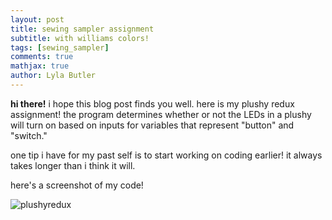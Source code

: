 ```yaml
---
layout: post
title: sewing sampler assignment
subtitle: with williams colors!
tags: [sewing_sampler]
comments: true
mathjax: true
author: Lyla Butler
---
```


**hi there!**
i hope this blog post finds you well. here is my plushy redux assignment! 
the program determines whether or not the LEDs in a plushy will turn on based on inputs for variables that represent "button" and "switch."

one tip i have for my past self is to start working on coding earlier! it always takes longer than i think it will.

here's a screenshot of my code!

![plushyredux](https://lylafbutler.github.io/assets/img/plushyredux.png.png)



